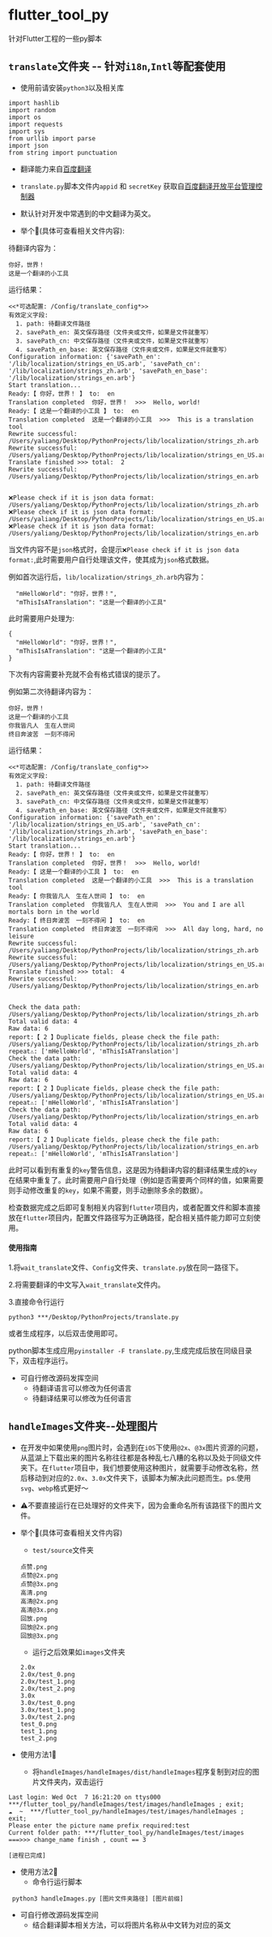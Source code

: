 # flutter_tool_py

针对Flutter工程的一些py脚本

## `translate`文件夹 -- 针对`i18n`,`Intl`等配套使用
* 使用前请安装`python3`以及相关库

```
import hashlib
import random
import os
import requests
import sys
from urllib import parse
import json
from string import punctuation
```

* 翻译能力来自[百度翻译](https://api.fanyi.baidu.com/)
* `translate.py`脚本文件内`appid` 和 `secretKey` 获取自[百度翻译开放平台管理控制器](https://api.fanyi.baidu.com/api/trans/product/desktop?req=developer)
* 默认针对开发中常遇到的中文翻译为英文。


* 举个🌰(具体可查看相关文件内容):

待翻译内容为：

```
你好，世界！
这是一个翻译的小工具
```
运行结果：

```
<<*可选配置: /Config/translate_config*>> 
有效定义字段:
  1. path: 待翻译文件路径
  2. savePath_en: 英文保存路径（文件夹或文件，如果是文件就重写）
  3. savePath_cn: 中文保存路径（文件夹或文件，如果是文件就重写）
  4. savePath_en_base: 英文保存路径（文件夹或文件，如果是文件就重写）
Configuration information: {'savePath_en': '/lib/localization/strings_en_US.arb', 'savePath_cn': '/lib/localization/strings_zh.arb', 'savePath_en_base': '/lib/localization/strings_en.arb'}
Start translation...
Ready:【 你好，世界！ 】 to:  en
Translation completed  你好，世界！  >>>  Hello, world!
Ready:【 这是一个翻译的小工具 】 to:  en
Translation completed  这是一个翻译的小工具  >>>  This is a translation tool
Rewrite successful: /Users/yaliang/Desktop/PythonProjects/lib/localization/strings_zh.arb
Rewrite successful: /Users/yaliang/Desktop/PythonProjects/lib/localization/strings_en_US.arb
Translate finished >>> total:  2
Rewrite successful: /Users/yaliang/Desktop/PythonProjects/lib/localization/strings_en.arb


❌Please check if it is json data format: /Users/yaliang/Desktop/PythonProjects/lib/localization/strings_zh.arb
❌Please check if it is json data format: /Users/yaliang/Desktop/PythonProjects/lib/localization/strings_en_US.arb
❌Please check if it is json data format: /Users/yaliang/Desktop/PythonProjects/lib/localization/strings_en.arb
```

当文件内容不是`json`格式时，会提示`❌Please check if it is json data format:`,此时需要用户自行处理该文件，使其成为`json`格式数据。

例如首次运行后，`lib/localization/strings_zh.arb`内容为：

```
  "mHelloWorld": "你好，世界！",
  "mThisIsATranslation": "这是一个翻译的小工具"

```

此时需要用户处理为:

```
{
  "mHelloWorld": "你好，世界！",
  "mThisIsATranslation": "这是一个翻译的小工具"
}
```

下次有内容需要补充就不会有格式错误的提示了。

例如第二次待翻译内容为：

```
你好，世界！
这是一个翻译的小工具
你我皆凡人　生在人世间
终日奔波苦　一刻不得闲
```

运行结果：

```
<<*可选配置: /Config/translate_config*>> 
有效定义字段:
  1. path: 待翻译文件路径
  2. savePath_en: 英文保存路径（文件夹或文件，如果是文件就重写）
  3. savePath_cn: 中文保存路径（文件夹或文件，如果是文件就重写）
  4. savePath_en_base: 英文保存路径（文件夹或文件，如果是文件就重写）
Configuration information: {'savePath_en': '/lib/localization/strings_en_US.arb', 'savePath_cn': '/lib/localization/strings_zh.arb', 'savePath_en_base': '/lib/localization/strings_en.arb'}
Start translation...
Ready:【 你好，世界！ 】 to:  en
Translation completed  你好，世界！  >>>  Hello, world!
Ready:【 这是一个翻译的小工具 】 to:  en
Translation completed  这是一个翻译的小工具  >>>  This is a translation tool
Ready:【 你我皆凡人　生在人世间 】 to:  en
Translation completed  你我皆凡人　生在人世间  >>>  You and I are all mortals born in the world
Ready:【 终日奔波苦　一刻不得闲 】 to:  en
Translation completed  终日奔波苦　一刻不得闲  >>>  All day long, hard, no leisure
Rewrite successful: /Users/yaliang/Desktop/PythonProjects/lib/localization/strings_zh.arb
Rewrite successful: /Users/yaliang/Desktop/PythonProjects/lib/localization/strings_en_US.arb
Translate finished >>> total:  4
Rewrite successful: /Users/yaliang/Desktop/PythonProjects/lib/localization/strings_en.arb


Check the data path: /Users/yaliang/Desktop/PythonProjects/lib/localization/strings_zh.arb
Total valid data: 4
Raw data: 6
report:【 2 】Duplicate fields, please check the file path: /Users/yaliang/Desktop/PythonProjects/lib/localization/strings_zh.arb
repeat⚠️: ['mHelloWorld', 'mThisIsATranslation']
Check the data path: /Users/yaliang/Desktop/PythonProjects/lib/localization/strings_en_US.arb
Total valid data: 4
Raw data: 6
report:【 2 】Duplicate fields, please check the file path: /Users/yaliang/Desktop/PythonProjects/lib/localization/strings_en_US.arb
repeat⚠️: ['mHelloWorld', 'mThisIsATranslation']
Check the data path: /Users/yaliang/Desktop/PythonProjects/lib/localization/strings_en.arb
Total valid data: 4
Raw data: 6
report:【 2 】Duplicate fields, please check the file path: /Users/yaliang/Desktop/PythonProjects/lib/localization/strings_en.arb
repeat⚠️: ['mHelloWorld', 'mThisIsATranslation']
```

此时可以看到有重复的`key`警告信息，这是因为待翻译内容的翻译结果生成的`key`在结果中重复了。此时需要用户自行处理（例如是否需要两个同样的值，如果需要则手动修改重复的`key`，如果不需要，则手动删除多余的数据）。

检查数据完成之后即可复制相关内容到`flutter`项目内，或者配置文件和脚本直接放在`flutter`项目内，配置文件路径写为正确路径，配合相关插件能力即可立刻使用。

#### 使用指南

1.将`wait_translate`文件、`Config`文件夹、`translate.py`放在同一路径下。

2.将需要翻译的中文写入`wait_translate`文件内。

3.直接命令行运行

```
python3 ***/Desktop/PythonProjects/translate.py
```

或者生成程序，以后双击使用即可。

python脚本生成应用`pyinstaller -F translate.py`,生成完成后放在同级目录下，双击程序运行。

* 可自行修改源码发挥空间
	* 待翻译语言可以修改为任何语言
	* 待翻译结果可以修改为任何语言


## `handleImages`文件夹--处理图片

* 在开发中如果使用`png`图片时，会遇到在`iOS`下使用`@2x`、`@3x`图片资源的问题，从蓝湖上下载出来的图片名称往往都是各种乱七八糟的名称以及处于同级文件夹下。在`flutter`项目中，我们想要使用这种图片，就需要手动修改名称，然后移动到对应的`2.0x`、`3.0x`文件夹下，该脚本为解决此问题而生。ps.使用`svg`、`webp`格式更好～

* ⚠️不要直接运行在已处理好的文件夹下，因为会重命名所有该路径下的图片文件。

* 举个🌰(具体可查看相关文件内容)
	* `test/source`文件夹
	
	```
	点赞.png
	点赞@2x.png
	点赞@3x.png
	高清.png
	高清@2x.png
	高清@3x.png
	回放.png
	回放@2x.png
	回放@3x.png
	```

	* 运行之后效果如`images`文件夹

	```
	2.0x
	2.0x/test_0.png
	2.0x/test_1.png
	2.0x/test_2.png
	3.0x
	3.0x/test_0.png
	3.0x/test_1.png
	3.0x/test_2.png
	test_0.png
	test_1.png
	test_2.png
	```
	
* 使用方法1⃣️
	* 将`handleImages/handleImages/dist/handleImages`程序复制到对应的图片文件夹内，双击运行

```
Last login: Wed Oct  7 16:21:20 on ttys000
***/flutter_tool_py/handleImages/test/images/handleImages ; exit;
☁  ~  ***/flutter_tool_py/handleImages/test/images/handleImages ; exit;
Please enter the picture name prefix required:test
Current folder path: ***/flutter_tool_py/handleImages/test/images
===>>> change_name finish , count == 3

[进程已完成]
```


* 使用方法2⃣️
	* 命令行运行脚本
```
 python3 handleImages.py [图片文件夹路径] [图片前缀]
```

* 可自行修改源码发挥空间
	* 结合翻译脚本相关方法，可以将图片名称从中文转为对应的英文